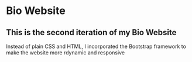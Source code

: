 # Bio Website
## This is the second iteration of my Bio Website
Instead of plain CSS and HTML, I incorporated the Bootstrap framework to make the website more rdynamic and responsive

